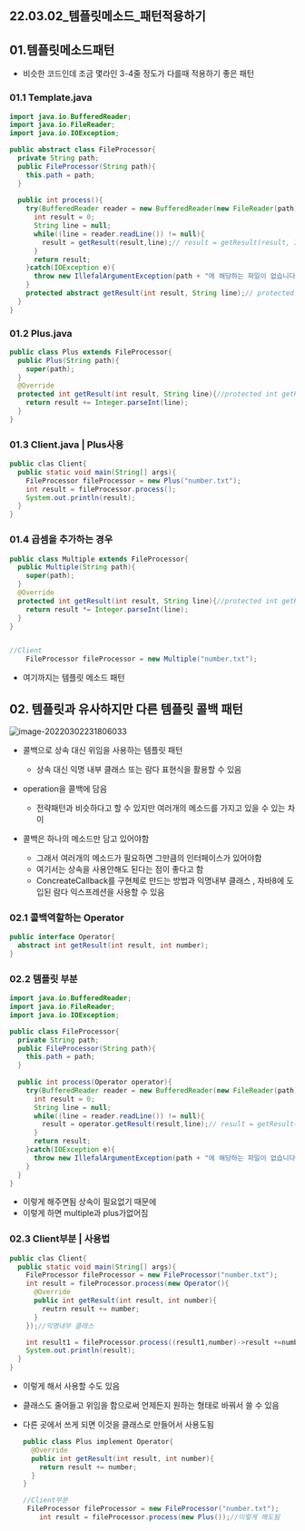 ## 22.03.02_템플릿메소드_패턴적용하기

## 01.템플릿메소드패턴

- 비슷한 코드인데 조금 몇라인 3-4줄 정도가 다를때 적용하기 좋은 패턴

### 01.1 Template.java

```java
import java.io.BufferedReader;
import java.io.FileReader;
import java.io.IOException;

public abstract class FileProcessor{
  private String path;
  public FileProcessor(String path){
    this.path = path;
  }
  
  public int process(){
    try(BufferedReader reader = new BufferedReader(new FileReader(path))){
      int result = 0;
      String line = null;
      while((line = reader.readLine()) != null){
        result = getResult(result,line);// result = getResult(result, Integer.parseInt(line));
      }
      return result;
    }catch(IOException e){
      throw new IllefalArgumentException(path + "에 해당하는 파일이 없습니다.",e);
    }
    protected abstract getResult(int result, String line);// protected abstract getResult(int result, int number);
  }
}
```

### 01.2 Plus.java

```java
public class Plus extends FileProcessor{
  public Plus(String path){
    super(path);
  }
  @Override
  protected int getResult(int result, String line){//protected int getResult(int result, int number){
    return result += Integer.parseInt(line);
  }
}
```

### 01.3 Client.java | Plus사용

```java
public clas Client{
  public static void main(String[] args){
    FileProcessor fileProcessor = new Plus("number.txt");
    int result = fileProcessor.process();
    System.out.println(result);
  }
}
```

### 01.4 곱셈을 추가하는 경우

```java
public class Multiple extends FileProcessor{
  public Multiple(String path){
    super(path);
  }
  @Override
  protected int getResult(int result, String line){//protected int getResult(int result, int number){
    return result *= Integer.parseInt(line);
  }
}


//Client
    FileProcessor fileProcessor = new Multiple("number.txt");
```

- 여기까지는 템플릿 메소드 패턴

## 02. 템플릿과 유사하지만 다른 템플릿 콜백 패턴

![image-20220302231806033](22.03.02_템플릿메소드패턴_패턴적용.assets/image-20220302231806033.png)

- 콜백으로 상속 대신 위임을 사용하는 템플릿 패턴
  - 상속 대신 익명 내부 클래스 또는 람다 표현식을 활용할 수 있음

- operation을 콜백에 담음 
  - 전략패턴과 비슷하다고 할 수 있지만 여러개의 메소드를 가지고 있을 수 있는 차이
- 콜백은 하나의 메소드만 담고 있어야함
  - 그래서 여러개의 메소드가 필요하면 그만큼의 인터페이스가 있어야함
  - 여기서는 상속을 사용안해도 된다는 점이 좋다고 함
  - ConcreateCallback를 구현체로 만드는 방법과 익명내부 클래스 , 자바8에 도입된 람다 익스프레션을 사용할 수 있음

### 02.1 콜백역할하는 Operator

```java
public interface Operator{
  abstract int getResult(int result, int number);
}
```

### 02.2 템플릿 부분

```java
import java.io.BufferedReader;
import java.io.FileReader;
import java.io.IOException;

public class FileProcessor{
  private String path;
  public FileProcessor(String path){
    this.path = path;
  }
  
  public int process(Operator operator){
    try(BufferedReader reader = new BufferedReader(new FileReader(path))){
      int result = 0;
      String line = null;
      while((line = reader.readLine()) != null){
        result = operator.getResult(result,line);// result = getResult(result, Integer.parseInt(line));
      }
      return result;
    }catch(IOException e){
      throw new IllefalArgumentException(path + "에 해당하는 파일이 없습니다.",e);
    }
  }
}
```

- 이렇게 해주면됨 상속이 필요없기 때문에
- 이렇게 하면 multiple과 plus가없어짐

### 02.3 Client부분 | 사용법

```java
public clas Client{
  public static void main(String[] args){
    FileProcessor fileProcessor = new FileProcessor("number.txt");
    int result = fileProcessor.process(new Operator(){
      @Override
      public int getResult(int result, int number){
        reutrn result += number;
      }
    });//익명내부 클래스

    int result1 = fileProcessor.process((result1,number)->result +=number);//람다식으로 표현
    System.out.println(result);
  }
}
```

- 이렇게 해서 사용할 수도 있음

- 클래스도 줄어들고 위임을 함으로써 언제든지 원하는 형태로 바꿔서 쓸 수 있음

- 다른 곳에서 쓰게 되면 이것을 클래스로 만들어서 사용도됨

  ```java
  public class Plus implement Operator{
    @Override
    public int getResult(int result, int number){
      return result += number;
    }
  }
  
  //Client부분
   FileProcessor fileProcessor = new FileProcessor("number.txt");
      int result = fileProcessor.process(new Plus());//이렇게 해도됨
  ```

  